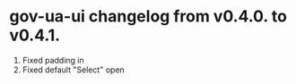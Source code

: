 # gov-ua-ui changelog from v0.4.0. to v0.4.1.

1. Fixed padding in <VisualFileUpload/>
2. Fixed default "Select" open

